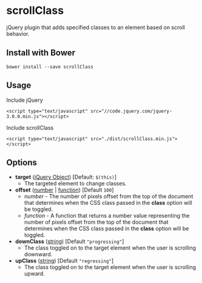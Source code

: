# scrollClass
jQuery plugin that adds specified classes to an element based on scroll behavior.



## Install with Bower

```bower install --save scrollClass```



## Usage

Include jQuery

```<script type="text/javascript" src="//code.jquery.com/jquery-3.0.0.min.js"></script>```

Include scrollClass

```<script type="text/javascript" src="./dist/scrollClass.min.js"></script>```



## Options

  - **target** ([jQuery Object](http://api.jquery.com/Types/#jQuery)) [Default: `$(this)`]
    - The targeted element to change classes.
  - **offset** ([number](http://api.jquery.com/Types/#Number) | [function](http://api.jquery.com/Types/#Function)) [Default `100`]
    - _number_ - The number of pixels offset from the top of the document that determines when the CSS class passed in the **class** option will be toggled.
    - _function_ - A function that returns a number value representing the number of pixels offset from the top of the document that determines when the CSS class passed in the **class** option will be toggled.
  - **downClass** ([string](http://api.jquery.com/Types/#String)) [Default `"progressing"`]
    - The class toggled on to the target element when the user is scrolling downward.
  - **upClass** ([string](http://api.jquery.com/Types/#String)) [Default `"regressing"`]
    - The class toggled on to the target element when the user is scrolling upward.
